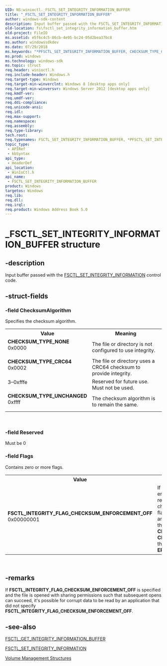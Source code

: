 ```yaml
---
UID: NS:winioctl._FSCTL_SET_INTEGRITY_INFORMATION_BUFFER
title: "_FSCTL_SET_INTEGRITY_INFORMATION_BUFFER"
author: windows-sdk-content
description: Input buffer passed with the FSCTL_SET_INTEGRITY_INFORMATION control code.
old-location: fs\fsctl_set_integrity_information_buffer.htm
old-project: FileIO
ms.assetid: e5f6c4c5-86cb-4e95-bc24-05d2bea37bc8
ms.author: windowssdkdev
ms.date: 07/29/2018
ms.keywords: "*PFSCTL_SET_INTEGRITY_INFORMATION_BUFFER, CHECKSUM_TYPE_CRC64, CHECKSUM_TYPE_NONE, CHECKSUM_TYPE_UNCHANGED, FSCTL_INTEGRITY_FLAG_CHECKSUM_ENFORCEMENT_OFF, FSCTL_SET_INTEGRITY_INFORMATION_BUFFER, FSCTL_SET_INTEGRITY_INFORMATION_BUFFER structure [Files], PFSCTL_SET_INTEGRITY_INFORMATION_BUFFER, PFSCTL_SET_INTEGRITY_INFORMATION_BUFFER structure pointer [Files], _FSCTL_SET_INTEGRITY_INFORMATION_BUFFER, fs.fsctl_set_integrity_information_buffer, winioctl/FSCTL_SET_INTEGRITY_INFORMATION_BUFFER, winioctl/PFSCTL_SET_INTEGRITY_INFORMATION_BUFFER"
ms.prod: windows
ms.technology: windows-sdk
ms.topic: struct
req.header: winioctl.h
req.include-header: Windows.h
req.target-type: Windows
req.target-min-winverclnt: Windows 8 [desktop apps only]
req.target-min-winversvr: Windows Server 2012 [desktop apps only]
req.kmdf-ver: 
req.umdf-ver: 
req.ddi-compliance: 
req.unicode-ansi: 
req.idl: 
req.max-support: 
req.namespace: 
req.assembly: 
req.type-library: 
tech.root: 
req.typenames: FSCTL_SET_INTEGRITY_INFORMATION_BUFFER, *PFSCTL_SET_INTEGRITY_INFORMATION_BUFFER
topic_type:
 - APIRef
 - kbSyntax
api_type:
 - HeaderDef
api_location:
 - WinIoCtl.h
api_name:
 - FSCTL_SET_INTEGRITY_INFORMATION_BUFFER
product: Windows
targetos: Windows
req.lib: 
req.dll: 
req.irql: 
req.product: Windows Address Book 5.0
---
```


# _FSCTL_SET_INTEGRITY_INFORMATION_BUFFER structure


## -description


Input buffer passed with the 
     <a href="https://msdn.microsoft.com/bd5be96d-6fdc-4fad-9d01-81b913a5b653">FSCTL_SET_INTEGRITY_INFORMATION</a> control 
     code.


## -struct-fields




### -field ChecksumAlgorithm

Specifies the checksum algorithm.

<table>
<tr>
<th>Value</th>
<th>Meaning</th>
</tr>
<tr>
<td width="40%"><a id="CHECKSUM_TYPE_NONE"></a><a id="checksum_type_none"></a><dl>
<dt><b>CHECKSUM_TYPE_NONE</b></dt>
<dt>0x0000</dt>
</dl>
</td>
<td width="60%">
The file or directory is not configured to use integrity.

</td>
</tr>
<tr>
<td width="40%"><a id="CHECKSUM_TYPE_CRC64"></a><a id="checksum_type_crc64"></a><dl>
<dt><b>CHECKSUM_TYPE_CRC64</b></dt>
<dt>0x0002</dt>
</dl>
</td>
<td width="60%">
The file or directory uses a CRC64 checksum to provide integrity.

</td>
</tr>
<tr>
<td width="40%">
<dl>
<dt>3–0xfffe</dt>
</dl>
</td>
<td width="60%">
Reserved for future use. Must not be used.

</td>
</tr>
<tr>
<td width="40%"><a id="CHECKSUM_TYPE_UNCHANGED"></a><a id="checksum_type_unchanged"></a><dl>
<dt><b>CHECKSUM_TYPE_UNCHANGED</b></dt>
<dt>0xffff</dt>
</dl>
</td>
<td width="60%">
The checksum algorithm is to remain the same.

</td>
</tr>
</table>
 


### -field Reserved

Must be 0


### -field Flags

Contains zero or more flags.

<table>
<tr>
<th>Value</th>
<th>Meaning</th>
</tr>
<tr>
<td width="40%"><a id="FSCTL_INTEGRITY_FLAG_CHECKSUM_ENFORCEMENT_OFF"></a><a id="fsctl_integrity_flag_checksum_enforcement_off"></a><dl>
<dt><b>FSCTL_INTEGRITY_FLAG_CHECKSUM_ENFORCEMENT_OFF</b></dt>
<dt>0x00000001</dt>
</dl>
</td>
<td width="60%">
If set, the checksum enforcement is disabled and reads will succeed even if the checksums do not match. 
        This flag is valid only if the file has an integrity algorithm  set. If there is no algorithm set or the 
        <b>CheckSum</b> member is set to <b>CHECKSUM_TYPE_NONE</b>, then the 
        operation fails with <b>ERROR_INVALID_PARAMETER</b>.

</td>
</tr>
</table>
 


## -remarks



If <b>FSCTL_INTEGRITY_FLAG_CHECKSUM_ENFORCEMENT_OFF</b> is specified and the file is opened 
    with sharing permissions such that subsequent opens can succeed, it's possible for corrupt data to be read by an 
    application that did not specify <b>FSCTL_INTEGRITY_FLAG_CHECKSUM_ENFORCEMENT_OFF</b>.




## -see-also




<a href="https://msdn.microsoft.com/ab87f987-b734-4ad0-af16-1ba967db48d7">FSCTL_GET_INTEGRITY_INFORMATION_BUFFER</a>



<a href="https://msdn.microsoft.com/bd5be96d-6fdc-4fad-9d01-81b913a5b653">FSCTL_SET_INTEGRITY_INFORMATION</a>



<a href="https://msdn.microsoft.com/bbde9dfb-c205-4432-be71-250d73b881f1">Volume Management Structures</a>
 

 


